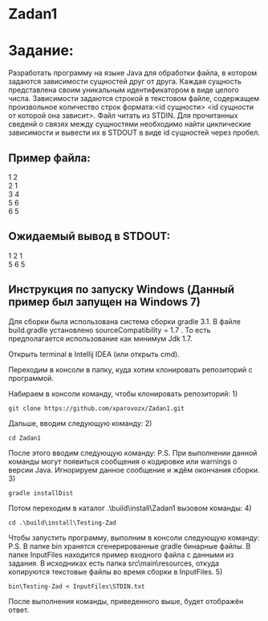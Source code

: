 # Zadan1

# Задание:
Разработать программу на языке Java для обработки файла, в котором задаются зависимости сущностей друг от друга. Каждая сущность
представлена своим уникальным идентификатором в виде целого числа. Зависимости задаются строкой в текстовом файле, содержащем 
произвольное количество строк формата:\<id сущности\> \<id сущности от которой она зависит\>. Файл читать из STDIN. Для
прочитанных сведенй о связях между сущностями необходимо найти циклические зависимости и вывести их в STDOUT в виде id сущностей
через пробел.

## Пример файла:
1 2  
2 1  
3 4  
5 6  
6 5  

## Ожидаемый вывод в STDOUT:
1 2 1  
5 6 5  

## Инструкция по запуску Windows (Данный пример был запущен на Windows 7)
Для сборки была использована система сборки gradle 3.1. В файле build.gradle установлено sourceCompatibility = 1.7 . То есть предполагается использование как минимум Jdk 1.7.

Открыть terminal в Intellij IDEA (или открыть cmd).

Переходим в консоли в папку, куда хотим клонировать репозиторий с программой.

Набираем в консоли команду, чтобы клонировать репозиторий:
1)
```
git clone https://github.com/xparovozx/Zadan1.git
```

Дальше, вводим следующую команду:
2)
```
cd Zadan1
```

После этого вводим следующую команду:
P.S. При выполнении данной команды могут появиться сообщения о кодировке или warnings о версии Java. Игнорируем данное сообщение и ждём
окончания сборки.
3)
```
gradle installDist
```

Потом переходим в каталог .\build\install\Zadan1 вызовом команды: 
4)
```
cd .\build\install\Testing-Zad
```

Чтобы запустить программу, выполним в консоли следующую команду: 
P.S. В папке bin хранятся сгенерированные gradle бинарные файлы. В папке InputFiles находится пример входного файла с 
данными из задания. В исходниках есть папка src\main\resources, откуда копируются текстовые файлы во время сборки в 
InputFiles.
5)
```
bin\Testing-Zad < InputFiles\STDIN.txt
```
После выполнения команды, приведенного выше, будет отображён ответ.
